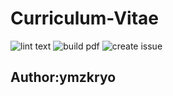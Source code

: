 Curriculum-Vitae
================

![lint text](https://github.com/ymzkryo/Curriculum-Vitae/workflows/lint%20text/badge.svg)
![build pdf](https://github.com/ymzkryo/Curriculum-Vitae/workflows/build%20pdf/badge.svg?branch=master)
![create issue](https://github.com/ymzkryo/Curriculum-Vitae/workflows/create%20issue/badge.svg?event=issues)

Author:ymzkryo
-------
